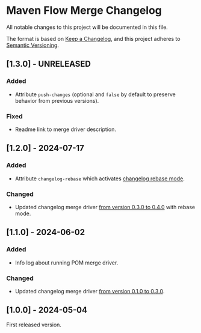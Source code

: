 # Maven Flow Merge Changelog

All notable changes to this project will be documented in this file.

The format is based on [Keep a Changelog](https://keepachangelog.com/en/1.1.0/),
and this project adheres to [Semantic Versioning](https://semver.org/spec/v2.0.0.html).

## [1.3.0] - UNRELEASED

### Added

- Attribute `push-changes` (optional and `false` by default to preserve behavior from previous versions).

### Fixed

- Readme link to merge driver description.

## [1.2.0] - 2024-07-17

### Added

- Attribute `changelog-rebase` which activates [changelog rebase mode](https://github.com/maven-flow/changelog-merge-driver/tree/main?tab=readme-ov-file#how-it-works-rebase-mode).

### Changed

- Updated changelog merge driver [from version 0.3.0 to 0.4.0](https://github.com/maven-flow/changelog-merge-driver/blob/main/CHANGELOG.md#040---2024-07-13) with rebase mode.

## [1.1.0] - 2024-06-02

### Added

- Info log about running POM merge driver.

### Changed

- Updated changelog merge driver [from version 0.1.0 to 0.3.0](https://github.com/maven-flow/changelog-merge-driver/blob/main/CHANGELOG.md#030---2024-05-26).

## [1.0.0] - 2024-05-04

First released version.
